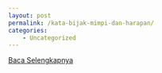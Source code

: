 ```yaml
---
layout: post
permalink: /kata-bijak-mimpi-dan-harapan/
categories:
    - Uncategorized
---
```


[Baca Selengkapnya](/07)